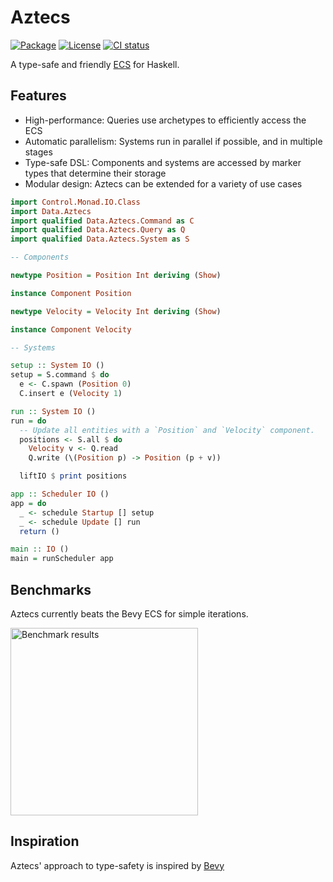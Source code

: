 # Aztecs

[![Package](https://img.shields.io/hackage/v/aztecs.svg)](https://hackage.haskell.org/package/aztecs)
[![License](https://img.shields.io/badge/license-BSD3-blue.svg)](https://github.com/matthunz/aztecs/blob/main/LICENSE)
[![CI status](https://github.com/matthunz/aztecs/actions/workflows/ci.yml/badge.svg)](https://github.com/matthunz/aztecs/actions)

A type-safe and friendly [ECS](https://en.wikipedia.org/wiki/Entity_component_system) for Haskell.

## Features

- High-performance: Queries use archetypes to efficiently access the ECS
- Automatic parallelism: Systems run in parallel if possible, and in multiple stages
- Type-safe DSL: Components and systems are accessed by marker types that determine their storage
- Modular design: Aztecs can be extended for a variety of use cases

```hs
import Control.Monad.IO.Class
import Data.Aztecs
import qualified Data.Aztecs.Command as C
import qualified Data.Aztecs.Query as Q
import qualified Data.Aztecs.System as S

-- Components

newtype Position = Position Int deriving (Show)

instance Component Position

newtype Velocity = Velocity Int deriving (Show)

instance Component Velocity

-- Systems

setup :: System IO ()
setup = S.command $ do
  e <- C.spawn (Position 0)
  C.insert e (Velocity 1)

run :: System IO ()
run = do
  -- Update all entities with a `Position` and `Velocity` component.
  positions <- S.all $ do
    Velocity v <- Q.read
    Q.write (\(Position p) -> Position (p + v))

  liftIO $ print positions

app :: Scheduler IO ()
app = do
  _ <- schedule Startup [] setup
  _ <- schedule Update [] run
  return ()

main :: IO ()
main = runScheduler app
```

## Benchmarks
Aztecs currently beats the Bevy ECS for simple iterations.

<img width=300 alt="Benchmark results" src="https://github.com/user-attachments/assets/7264a08a-a04b-4217-86a7-27f4b7fefe54" />

## Inspiration

Aztecs' approach to type-safety is inspired by [Bevy](https://github.com/bevyengine/bevy/)
